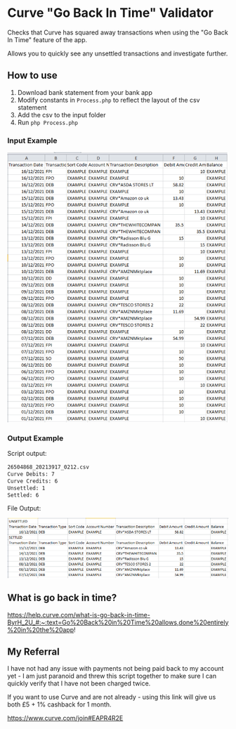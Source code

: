 # Curve "Go Back In Time" Validator

Checks that Curve has squared away transactions when using the "Go Back In Time" feature of the app.

Allows you to quickly see any unsettled transactions and investigate further.


## How to use
1. Download bank statement from your bank app
2. Modify constants in `Process.php` to reflect the layout of the csv statement
3. Add the csv to the input folder
4. Run `php Process.php`


### Input Example
![Alt text](inputExample.png?raw=true "Title")

### Output Example

Script output:

```
26504868_20213917_0212.csv
Curve Debits: 7
Curve Credits: 6
Unsettled: 1
Settled: 6
```

File Output:

![Alt text](outputExample.png?raw=true "Title")


## What is go back in time?
https://help.curve.com/what-is-go-back-in-time-ByrH_2U_#:~:text=Go%20Back%20in%20Time%20allows,done%20entirely%20in%20the%20app!

## My Referral

I have not had any issue with payments not being paid back to my account yet - I am just paranoid and threw this script together to make sure I can quickly verify that I have not been charged twice.

If you want to use Curve and are not already - using this link will give us both £5 + 1% cashback for 1 month.

https://www.curve.com/join#EAPR4R2E